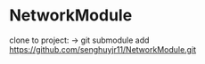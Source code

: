 # NetworkModule
clone to project:
-> git submodule add https://github.com/senghuyjr11/NetworkModule.git
